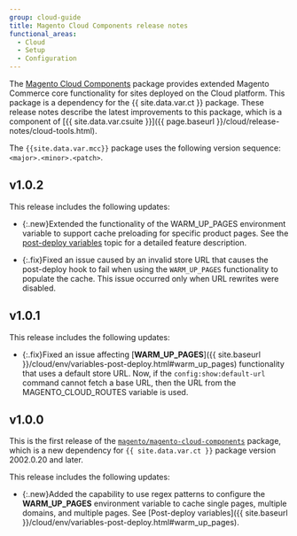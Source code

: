 ```yaml
---
group: cloud-guide
title: Magento Cloud Components release notes
functional_areas:
  - Cloud
  - Setup
  - Configuration
---
```


The [Magento Cloud Components](https://github.com/magento/magento-cloud-components) package provides extended Magento Commerce core functionality for sites deployed on the Cloud platform. This package is a dependency for the {{ site.data.var.ct }} package. These release notes describe the latest improvements to this package, which is a component of [{{ site.data.var.csuite }}]({{ page.baseurl }}/cloud/release-notes/cloud-tools.html).

The `{{site.data.var.mcc}}` package uses the following version sequence: `<major>.<minor>.<patch>`.

## v1.0.2

This release includes the following updates:

- {:.new}Extended the functionality of the WARM_UP_PAGES environment variable to support cache preloading for specific product pages. See the [post-deploy variables]({{site.baseurl}}/cloud/env/variables-post-deploy.html#warm_up_pages) topic for a detailed feature description.<!--MAGECLOUD-4444-->

-  {:.fix}Fixed an issue caused by an invalid store URL that causes the post-deploy hook to fail when using the `WARM_UP_PAGES` functionality to populate the cache. This issue occurred only when URL rewrites were disabled.<!-- MAGECLOUD-4094 -->



## v1.0.1

This release includes the following updates:

-  {:.fix}Fixed an issue affecting [**WARM_UP_PAGES**]({{ site.baseurl }}/cloud/env/variables-post-deploy.html#warm_up_pages) functionality that uses a default store URL. Now, if the `config:show:default-url` command cannot fetch a base URL, then the URL from the MAGENTO_CLOUD_ROUTES variable is used.<!-- MAGECLOUD-3866 -->

## v1.0.0

This is the first release of the [`magento/magento-cloud-components`](https://github.com/magento/magento-cloud-components) package, which is a new dependency for `{{ site.data.var.ct }}` package version 2002.0.20 and later.

This release includes the following updates:

-  {:.new}<!--MAGECLOUD-3258-->Added the capability to use regex patterns to configure the **WARM_UP_PAGES** environment variable to cache single pages, multiple domains, and multiple pages. See [Post-deploy variables]({{ site.baseurl }}/cloud/env/variables-post-deploy.html#warm_up_pages).
